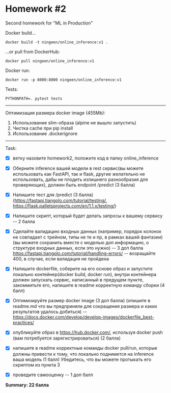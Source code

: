 Homework #2
==============================

Second homework for "ML in Production"

Docker build...
~~~
docker build -t ningeen/online_inference:v1 .
~~~

...or pull from DockerHub:
~~~
docker pull ningeen/online_inference:v1
~~~

Docker run:
~~~
docker run -p 8000:8000 ningeen/online_inference:v1
~~~

Tests:
~~~
PYTHONPATH=. pytest tests
~~~
---
Оптимизация размера docker image (455Mb):
1. Использование slim-образа (alpine не вышло запустить)
1. Чистка cache при pip install
1. Использование .dockerignore
---
Task:

- [X] ветку назовите homework2, положите код в папку online_inference

- [X] Оберните inference вашей модели в rest сервис(вы можете использовать как FastAPI, так и flask, другие желательно не использовать, дабы не плодить излишнего разнообразия для проверяющих), должен быть endpoint /predict (3 балла)

- [X] Напишите тест для /predict  (3 балла) (https://fastapi.tiangolo.com/tutorial/testing/, https://flask.palletsprojects.com/en/1.1.x/testing/)

- [X] Напишите скрипт, который будет делать запросы к вашему сервису -- 2 балла

- [X] Сделайте валидацию входных данных (например, порядок колонок не совпадает с трейном, типы не те и пр, в рамках вашей фантазии)  (вы можете сохранить вместе с моделью доп информацию, о структуре входных данных, если это нужно) -- 3 доп балла
https://fastapi.tiangolo.com/tutorial/handling-errors/ -- возращайте 400, в случае, если валидация не пройдена

- [X] Напишите dockerfile, соберите на его основе образ и запустите локально контейнер(docker build, docker run), внутри контейнера должен запускать сервис, написанный в предущем пункте, закоммитьте его, напишите в readme корректную команду сборки (4 балл)

- [X] Оптимизируйте размер docker image (3 доп балла) (опишите в readme.md что вы предприняли для сокращения размера и каких результатов удалось добиться)  -- https://docs.docker.com/develop/develop-images/dockerfile_best-practices/

- [X] опубликуйте образ в https://hub.docker.com/, используя docker push (вам потребуется зарегистрироваться) (2 балла)

- [X] напишите в readme корректные команды docker pull/run, которые должны привести к тому, что локально поднимется на inference ваша модель (1 балл)
Убедитесь, что вы можете протыкать его скриптом из пункта 3

- [X] проведите самооценку -- 1 доп балл

**Summary: 22 балла**
